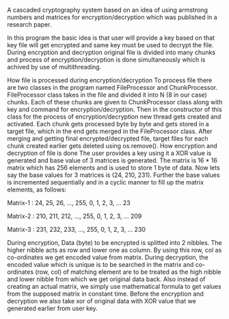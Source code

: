 A cascaded cryptography system based on an idea of using armstrong numbers and matrices for encryption/decryption which was published in a research paper.

In this program the basic idea is that user will provide a key based on that key file will get encrypted and same key must be used to decrypt the file. During encryption and decryption original file is divided into many chunks and process of encryption/decryption is done simultaneously which is achived by use of multithreading.

How file is processed during encryption/decryption
To process file there are two classes in the program named FileProcessor and ChunkProcessor.
FileProcessor class takes in the file and divided it into N (8 in our case) chunks.
Each of these chunks are given to ChunkProcessor class along with key and command for encryption/decryption.
Then in the constructor of this class for the process of encryption/decryption new thread gets created and activated.
Each chunk gets processed byte by byte and gets stored in a target file, which in the end gets merged in the FileProcessor class.
After merging and getting final encrypted/decrypted file, target files for each chunk created earlier gets deleted using os.remove().
How encryption and decryption of file is done
The user provides a key using it a XOR value is generated and base value of 3 matrices is generated.
The matrix is 16 * 16 matrix which has 256 elements and is used to store 1 byte of data.
Now lets say the base values for 3 matrices is (24, 210, 231). Further the base values is incremented sequentially and in a cyclic manner to fill up the matrix elements, as follows:

  Matrix-1 : 24, 25, 26, ..., 255, 0, 1, 2, 3, ... 23

  Matrix-2 : 210, 211, 212, ..., 255, 0, 1, 2, 3, ... 209

  Matrix-3 : 231, 232, 233, ..., 255, 0, 1, 2, 3, ... 230

During encryption, Data (byte) to be encrypted is splitted into 2 nibbles. The higher nibble acts as row and lower one as column. By using this row, col as co-ordinates we get encoded value from matrix.
During decryption, the encoded value which is unique is to be searched in the matrix and co-ordinates (row, col) of matching element are to be treated as the high nibble and lower nibble from which we get original data back.
Also instead of creating an actual matrix, we simply use mathematical formula to get values from the supposed matrix in constant time.
Before the encryption and decryption we also take xor of original data with XOR value that we generated earlier from user key.
